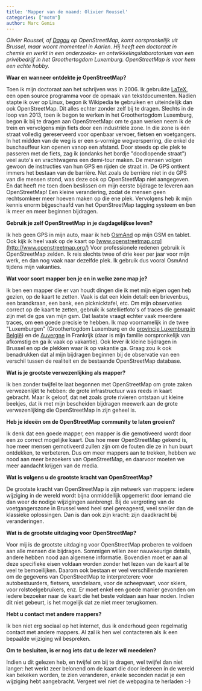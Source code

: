 ```yaml
---
title: 'Mapper van de maand: Olivier Roussel'
categories: ["motm"]
author: Marc Gemis
---
```


_Olivier Roussel, of [Dagou](http://www.openstreetmap.org/user/Dagou) op OpenStreetMap, komt oorspronkelijk uit Brussel, maar woont momenteel in Aarlen. Hij heeft een doctoraat in chemie en werkt in een onderzoeks- en ontwikkelingslaboratorium van een privébedrijf in het Groothertogdom Luxemburg. OpenStreetMap is voor hem een echte hobby._

**Waar en wanneer ontdekte je OpenStreetMap?**

Toen ik mijn doctoraat aan het schrijven was in 2006. Ik gebruikte [LaTeX](https://www.latex-project.org/), een open source programma voor de opmaak van tekstdocumenten. Nadien stapte ik over op Linux, begon ik Wikipedia te gebruiken en uiteindelijk dan ook OpenStreetMap. Dit alles echter zonder zelf bij te dragen. Slechts in de loop van 2013, toen ik begon te werken in het Groothertogdom Luxemburg, begon ik bij te dragen aan OpenStreetMap: om te gaan werken neem ik de trein en vervolgens mijn fiets door een industriële zone. In die zone is één straat volledig gereserveerd voor openbaar vervoer, fietsen en voetgangers. In het midden van de weg is er een s-vormige wegversperring, die enkel de buschauffeur kan openen vanop een afstand. Door steeds op die plek te passeren met de fiets, zag ik (ondanks het bordje "doodlopende straat") veel auto's en vrachtwagens een demi-tour maken. De mensen volgen gewoon de instructies van hun GPS en rijden de straat in. De GPS ontkent immers het bestaan van de barrière. Net zoals de berrière niet in de GPS van die mensen stond, was deze ook op OpenSteetMap niet aangegeven. En dat heeft me toen doen beslissen om mijn eerste bijdrage te leveren aan OpenStreetMap! Een kleine verandering, zodat de mensen geen rechtsomkeer meer hoeven maken op die ene plek. Vervolgens heb ik mijn kennis enorm bijgeschaafd van het OpenStreetMap tagging systeem en ben ik meer en meer beginnen bijdragen.

**Gebruik je zelf OpenStreetMap in je dagdagelijkse leven?**

Ik heb geen GPS in mijn auto, maar ik heb [OsmAnd](http://osmand.net/) op mijn GSM en tablet. Ook kijk ik heel vaak op de kaart op [www.openstreetmap.org](http://www.openstreetmap.org/) Voor professionele redenen gebruik ik OpenStreetMap zelden. Ik reis slechts twee of drie keer per jaar voor mijn werk, en dan nog vaak naar dezelfde plek. Ik gebruik dus vooral OsmAnd tijdens mijn vakanties.

**Wat voor soort mapper ben je en in welke zone map je?**

Ik ben een mapper die er van houdt dingen die ik met mijn eigen ogen heb gezien, op de kaart te zetten. Vaak is dat een klein detail: een brievenbus, een brandkraan, een bank, een picknicktafel, etc. Om mijn observaties correct op de kaart te zetten, gebruik ik satellietfoto's of traces die gemaakt zijn met de gps van mijn gsm. Dat laatste vraagt echter vaak meerdere traces, om een goede precisie te hebben.
Ik map voornamelijk in de twee "Luxemburgen" (Groothertogdom Luxemburg en de [provincie Luxemburg in België](http://www.openstreetmap.org/search?query=province%20luxembourg#map=9/50.0113/5.7898)) en de [Auvergne](http://www.openstreetmap.org/relation/8638) in Frankrijk (daar is mijn familie oorspronkelijk van afkomstig en ga ik vaak op vakantie). Ook lever ik kleine bijdragen in Brussel en op de plekken waar ik op vakantie ga. Graag zou ik ook benadrukken dat al mijn bijdragen beginnen bij de observatie van een verschil tussen de realiteit en de bestaande OpenStreetMap database.

**Wat is je grootste verwezenlijking als mapper?**

Ik ben zonder twijfel te laat begonnen met OpenStreetMap om grote zaken verwezenlijkt te hebben: de grote infrastructuur was reeds in kaart gebracht. Maar ik geloof, dat net zoals grote rivieren ontstaan uit kleine beekjes, dat ik met mijn bescheiden bijdragen meewerk aan de grote verwezenlijking die OpenStreetMap in zijn geheel is.

**Heb je ideeën om de OpenStreetMap community te laten groeien?**

Ik denk dat een goede mapper, een mapper is die gemotiveerd wordt door een zo correct mogelijke kaart. Dus hoe meer OpenStreetMap gekend is, hoe meer mensen gemotiveerd zullen zijn om de fouten die ze in hun buurt ontdekken, te verbeteren. Dus om meer mappers aan te trekken, hebben we nood aan meer bezoekers van OpenStreetMap, en daarvoor moeten we meer aandacht krijgen van de media.

**Wat is volgens u de grootste kracht van OpenStreetMap?**

De grootste kracht van OpenStreetMap is zijn netwerk van mappers: iedere wijziging in de wereld wordt bijna onmiddellijk opgemerkt door iemand die dan weer de nodige wijzigingen aanbrengt. Bij de vergroting van de voetgangerszone in Brussel werd heel snel gereageerd, veel sneller dan de klassieke oplossingen. Dan is dan ook zijn kracht: zijn daadkracht bij veranderingen.

**Wat is de grootste uitdaging voor OpenStreetMap?**

Voor mij is de grootste uitdaging voor OpenStreetMap proberen te voldoen aan alle mensen die bijdragen. Sommigen willen zeer nauwkeurige details, andere hebben nood aan algemene informatie. Bovendien moet er aan al deze specifieke eisen voldaan worden zonder het lezen van de kaart al te veel te bemoeilijken.
Daarom ook bestaan er veel verschillende manieren om de gegevens van OpenStreetMap te interpreteren: voor autobestuurders, fietsers, wandelaars, voor de scheepvaart, voor skiers, voor rolstoelgebruikers, enz. Er moet enkel een goede manier gevonden om iedere bezoeker naar de kaart die het beste voldaan aan haar noden. Indien dit niet gebeurt, is het mogelijk dat ze niet meer terugkomen.

**Hebt u contact met andere mappers?**

Ik ben niet erg sociaal op het internet, dus ik onderhoud geen regelmatig contact met andere mappers. Al zal ik hen wel contacteren als ik een bepaalde wijziging wil bespreken.

**Om te besluiten, is er nog iets dat u de lezer wil meedelen?**

Indien u dit gelezen heb, en twijfel om bij te dragen, wel twijfel dan niet langer: het werkt zeer belonend om de kaart die door iedereen in de wereld kan bekeken worden, te zien veranderen, enkele seconden nadat je een wijziging hebt aangebracht. Vergeet wel niet de webpagina te herladen :-)
